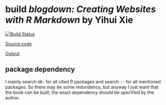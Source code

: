 # build _blogdown: Creating Websites with R Markdown_ by Yihui Xie
[![Build Status](https://travis-ci.com/dongzhuoer/build-bookdown.svg?token=CyRgUWsqWCctKvAxMXto&branch=yihui-blogdown)](https://travis-ci.com/dongzhuoer/build-bookdown)

[Source code](https://github.com/rstudio/blogdown/tree/master/docs)

[Output](https://bookdown.dongzhuoer.com/yihui/blogdown)



## package dependency

I mainly search `@R-` for all cited R packages and search `::` for all mentioned packages. So there may be some redundency, but anyway I just want that the book can be built, the exact dependency should be specified by the author.
